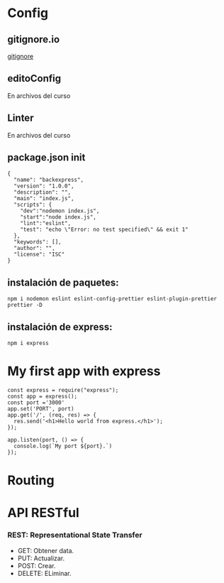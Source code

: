 # Config

## gitignore.io
[gitignore](https://www.toptal.com/developers/gitignore)

## editoConfig
En archivos del curso

## Linter
En archivos del curso

## package.json init
```
{
  "name": "backexpress",
  "version": "1.0.0",
  "description": "",
  "main": "index.js",
  "scripts": {
    "dev":"nodemon index.js",
    "start":"node index.js",
    "lint":"eslint",
    "test": "echo \"Error: no test specified\" && exit 1"
  },
  "keywords": [],
  "author": "",
  "license": "ISC"
}
```
## instalación de paquetes:
```
npm i nodemon eslint eslint-config-prettier eslint-plugin-prettier prettier -D
```
## instalación de express:
```
npm i express
```

# My first app with express
```
const express = require("express");
const app = express();
const port ='3000'
app.set('PORT', port)
app.get('/', (req, res) => {
  res.send('<h1>Hello world from express.</h1>');
});

app.listen(port, () => {
  console.log(`My port ${port}.`)
});
```
# Routing

# API RESTful

### REST: Representational State Transfer

- GET: Obtener data.
- PUT: Actualizar.
- POST: Crear.
- DELETE: ELiminar.

